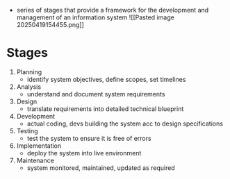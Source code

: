 - series of stages that provide a framework for the development and management of an information system
![[Pasted image 20250419154455.png]]
# Stages
1. Planning
   - identify system objectives, define scopes, set timelines
2. Analysis
   - understand and document system requirements
3. Design
   - translate requirements into detailed technical blueprint
4. Development
   - actual coding, devs building the system acc to design specifications
5. Testing 
   - test the system to ensure it is free of errors
6. Implementation
   - deploy the system into live environment
7. Maintenance
   - system monitored, maintained, updated as required